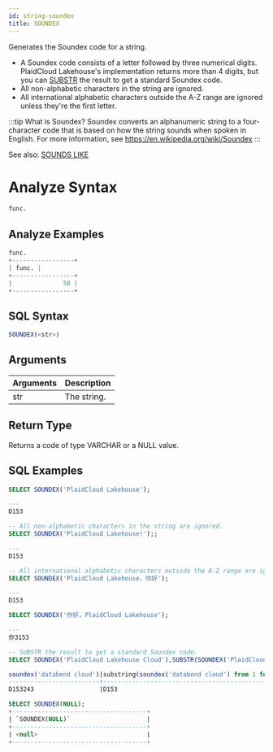 ```yaml
---
id: string-soundex
title: SOUNDEX
---
```


Generates the Soundex code for a string.

- A Soundex code consists of a letter followed by three numerical digits. PlaidCloud Lakehouse's implementation returns more than 4 digits, but you can [SUBSTR](substr) the result to get a standard Soundex code.
- All non-alphabetic characters in the string are ignored.
- All international alphabetic characters outside the A-Z range are ignored unless they're the first letter.


:::tip What is Soundex?
Soundex converts an alphanumeric string to a four-character code that is based on how the string sounds when spoken in English. For more information, see https://en.wikipedia.org/wiki/Soundex
:::

See also: [SOUNDS LIKE](soundslike)

# Analyze Syntax

```python
func.
```

## Analyze Examples
```python
func.
+-----------------+
| func. |
+-----------------+
|              50 |
+-----------------+
```

## SQL Syntax

```sql
SOUNDEX(<str>)
```

## Arguments

| Arguments | Description |
|-----------|-------------|
| str  | The string. |

## Return Type

Returns a code of type VARCHAR or a NULL value.

## SQL Examples

```sql
SELECT SOUNDEX('PlaidCloud Lakehouse');

---
D153

-- All non-alphabetic characters in the string are ignored.
SELECT SOUNDEX('PlaidCloud Lakehouse!');;

---
D153

-- All international alphabetic characters outside the A-Z range are ignored unless they're the first letter.
SELECT SOUNDEX('PlaidCloud Lakehouse，你好');

---
D153

SELECT SOUNDEX('你好，PlaidCloud Lakehouse');

---
你3153

-- SUBSTR the result to get a standard Soundex code.
SELECT SOUNDEX('PlaidCloud Lakehouse Cloud'),SUBSTR(SOUNDEX('PlaidCloud Lakehouse Cloud'),1,4);

soundex('databend cloud')|substring(soundex('databend cloud') from 1 for 4)|
-------------------------+-------------------------------------------------+
D153243                  |D153                                             |

SELECT SOUNDEX(NULL);
+-------------------------------------+
| `SOUNDEX(NULL)`                     |
+-------------------------------------+
| <null>                              |
+-------------------------------------+
```